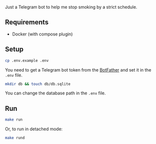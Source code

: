 Just a Telegram bot to help me stop smoking by a strict schedule.

## Requirements
- Docker (with compose plugin)

## Setup

```bash
cp .env.example .env
```

You need to get a Telegram bot token from the [BotFather](https://t.me/botfather) and set it in the `.env` file.

```bash
mkdir db && touch db/db.sqlite
```
You can change the database path in the `.env` file.

## Run

```bash
make run
```

Or, to run in detached mode:

```bash
make rund
```

